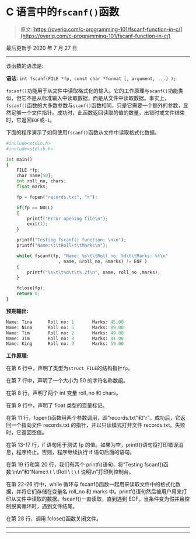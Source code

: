 # C 语言中的`fscanf()`函数

> 原文:[https://overiq.com/c-programming-101/fscanf-function-in-c/](https://overiq.com/c-programming-101/fscanf-function-in-c/)

最后更新于 2020 年 7 月 27 日

* * *

该函数的语法是:

**语法:** `int fscanf(FILE *fp, const char *format [, argument, ...] );`

`fscanf()`功能用于从文件中读取格式化的输入。它的工作原理与`scanf()`功能类似，但它不是从标准输入中读取数据，而是从文件中读取数据。事实上，`fscanf()`函数的大多数参数与`scanf()`函数相同，只是它需要一个额外的参数，显然足够一个文件指针。成功时，此函数返回读取的值的数量，出错时或文件结束时，它返回`EOF`或`-1`。

下面的程序演示了如何使用`fscanf()`函数从文件中读取格式化数据。

```py
#include<stdio.h>
#include<stdlib.h>

int main()
{
    FILE *fp;
    char name[50];
    int roll_no, chars;
    float marks;

    fp = fopen("records.txt", "r");

    if(fp == NULL)
    {
        printf("Error opening file\n");
        exit(1);
    }

    printf("Testing fscanf() function: \n\n");
    printf("Name:\t\tRoll\t\tMarks\n");

    while( fscanf(fp, "Name: %s\t\tRoll no: %d\t\tMarks: %f\n"
                    , name, &roll_no, &marks) != EOF )
    {
        printf("%s\t\t%d\t\t%.2f\n", name, roll_no ,marks);
    }

    fclose(fp);
    return 0;
}

```

**预期输出:**

```py
Name: Tina      Roll no: 1       Marks: 45.00
Name: Nina      Roll no: 5       Marks: 89.00
Name: Tim       Roll no: 2       Marks: 49.00
Name: Jim       Roll no: 8       Marks: 41.00
Name: King      Roll no: 9       Marks: 59.00

```

**工作原理:**

在第 6 行中，声明了类型为`struct FILE`的结构指针`fp`。

在第 7 行中，声明了一个大小为 50 的字符名称数组。

在第 8 行，声明了两个 int 变量 roll_no 和 chars。

在第 9 行中，声明了 float 类型的变量标记。

在第 11 行，fopen()函数用两个参数调用，即“records.txt”和“r”。成功后，它返回一个指向文件 records.txt 的指针，并以只读模式打开文件 records.txt。失败时，它返回空值。

在第 13-17 行，if 语句用于测试 fp 的值。如果为空，printf()语句将打印错误消息，程序终止。否则，程序继续执行 if 语句后面的语句。

在第 19 行和第 20 行，我们有两个 printf()语句，将“Testing fscanf()函数:\n\n”和“Name:\ t \ tRoll \ t \ t 说明\n”打印到控制台。

在第 22-26 行中，while 循环与 fscanf()函数一起用来读取文件中的格式化数据，并将它们存储在变量名 roll_no 和 marks 中。printf()语句然后被用户用来打印从文件中读取的数据。fscanf()一直读取，直到遇到 EOF。当条件变为假并且控制脱离循环时，遇到文件结尾。

在第 28 行，调用 fclose()函数关闭文件。

* * *

* * *